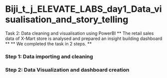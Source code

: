 # Biji_t_j_ELEVATE_LABS_day1_Data_visualisation_and_story_telling
Task 2: Data cleaning and visualisation using PowerBI
** The retail sales data of X-Mart store is analysed and prepared an insight building dashboard **
** We completed the task in 2 steps. **
### Step 1: Data importing and cleaning
### Step 2: Data Visualization and dashboard creation
